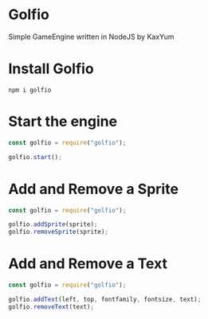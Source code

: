# Golfio
Simple GameEngine written in NodeJS by KaxYum

# Install Golfio
```
npm i golfio
```

# Start the engine
```js
const golfio = require("golfio");

golfio.start();
```

# Add and Remove a Sprite
```js
const golfio = require("golfio");

golfio.addSprite(sprite);
golfio.removeSprite(sprite);
```

# Add and Remove a Text
```js
const golfio = require("golfio");

golfio.addText(left, top, fontfamily, fontsize, text);
golfio.removeText(text);
